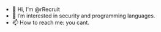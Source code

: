 - 👋 Hi, I’m @rRecruit
- 👀 I’m interested in security and programming languages.
- 📫 How to reach me: you cant.
